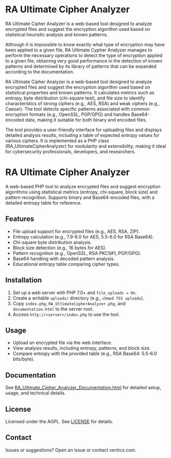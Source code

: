 # RA Ultimate Cipher Analyzer
RA Ultimate Cipher Analyzer is a web-based tool designed to analyze encrypted files and suggest the encryption algorithm used based on statistical heuristic analysis and known patterns. 

Although it is impossible to know exactly what type of encryption may have been applied to a given file, RA Ultimate Cypher Analyzer manages to perform the necessary operations to detect the type of encryption applied to a given file, obtaining very good performance in the detection of known patterns and determined by its library of patterns that can be expanded according to the documentation.

RA Ultimate Cipher Analyzer is a web-based tool designed to analyze encrypted files and suggest the encryption algorithm used based on statistical properties and known patterns. It calculates metrics such as entropy, byte distribution (chi-square test), and file size to identify characteristics of strong ciphers (e.g., AES, RSA) and weak ciphers (e.g., Caesar). The tool detects specific patterns associated with common encryption formats (e.g., OpenSSL, PGP/GPG) and handles Base64-encoded data, making it suitable for both binary and encoded files.

The tool provides a user-friendly interface for uploading files and displays detailed analysis results, including a table of expected entropy values for various ciphers. It is implemented as a PHP class (RA_UltimateCipherAnalyzer) for modularity and extensibility, making it ideal for cybersecurity professionals, developers, and researchers.


# RA Ultimate Cipher Analyzer

A web-based PHP tool to analyze encrypted files and suggest encryption algorithms using statistical metrics (entropy, chi-square, block size) and pattern recognition. Supports binary and Base64-encoded files, with a detailed entropy table for reference.

## Features
- File upload support for encrypted files (e.g., AES, RSA, ZIP).
- Entropy calculation (e.g., 7.9-8.0 for AES, 5.5-6.0 for RSA Base64).
- Chi-square byte distribution analysis.
- Block size detection (e.g., 16 bytes for AES).
- Pattern recognition (e.g., OpenSSL, RSA PKCS#1, PGP/GPG).
- Base64 handling with decoded pattern analysis.
- Educational entropy table comparing cipher types.

## Installation
1. Set up a web server with PHP 7.0+ and `file_uploads = On`.
2. Create a writable `uploads/` directory (e.g., `chmod 755 uploads`).
3. Copy `index.php`, `RA_UltimateCipherAnalyzer.php`, and `documentation.html` to the server root.
4. Access `http://<server>/index.php` to use the tool.

## Usage
- Upload an encrypted file via the web interface.
- View analysis results, including entropy, patterns, and block size.
- Compare entropy with the provided table (e.g., RSA Base64: 5.5-6.0 bits/byte).

## Documentation
See [RA_Ultimate_Cipher_Analyzer_Documentation.html](RA_Ultimate_Cipher_Analyzer_Documentation.html) for detailed setup, usage, and technical details.

## License
Licensed under the AGPL. See [LICENSE](LICENSE) for details.

## Contact
Issues or suggestions? Open an issue or contact ventics.com.
